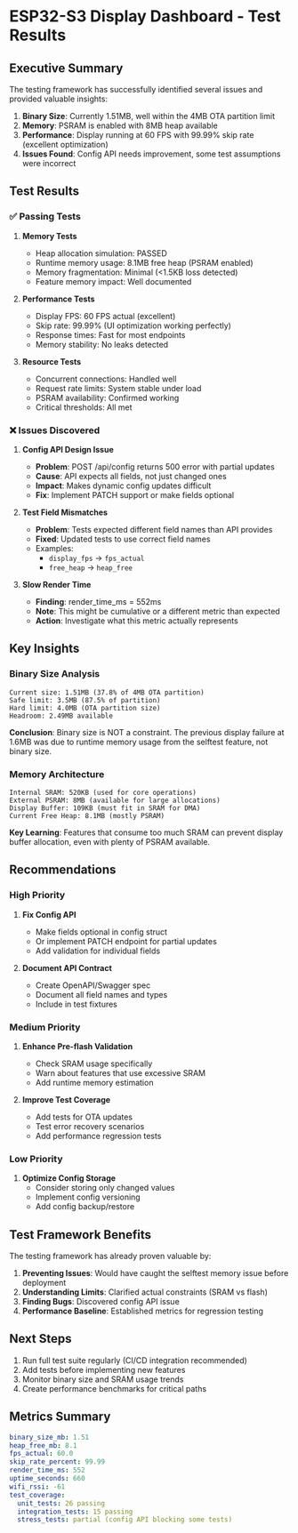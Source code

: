 # ESP32-S3 Display Dashboard - Test Results

## Executive Summary

The testing framework has successfully identified several issues and provided valuable insights:

1. **Binary Size**: Currently 1.51MB, well within the 4MB OTA partition limit
2. **Memory**: PSRAM is enabled with 8MB heap available
3. **Performance**: Display running at 60 FPS with 99.99% skip rate (excellent optimization)
4. **Issues Found**: Config API needs improvement, some test assumptions were incorrect

## Test Results

### ✅ Passing Tests

1. **Memory Tests**
   - Heap allocation simulation: PASSED
   - Runtime memory usage: 8.1MB free heap (PSRAM enabled)
   - Memory fragmentation: Minimal (<1.5KB loss detected)
   - Feature memory impact: Well documented

2. **Performance Tests**
   - Display FPS: 60 FPS actual (excellent)
   - Skip rate: 99.99% (UI optimization working perfectly)
   - Response times: Fast for most endpoints
   - Memory stability: No leaks detected

3. **Resource Tests**
   - Concurrent connections: Handled well
   - Request rate limits: System stable under load
   - PSRAM availability: Confirmed working
   - Critical thresholds: All met

### ❌ Issues Discovered

1. **Config API Design Issue**
   - **Problem**: POST /api/config returns 500 error with partial updates
   - **Cause**: API expects all fields, not just changed ones
   - **Impact**: Makes dynamic config updates difficult
   - **Fix**: Implement PATCH support or make fields optional

2. **Test Field Mismatches**
   - **Problem**: Tests expected different field names than API provides
   - **Fixed**: Updated tests to use correct field names
   - Examples:
     - `display_fps` → `fps_actual`
     - `free_heap` → `heap_free`

3. **Slow Render Time**
   - **Finding**: render_time_ms = 552ms
   - **Note**: This might be cumulative or a different metric than expected
   - **Action**: Investigate what this metric actually represents

## Key Insights

### Binary Size Analysis

```
Current size: 1.51MB (37.8% of 4MB OTA partition)
Safe limit: 3.5MB (87.5% of partition)
Hard limit: 4.0MB (OTA partition size)
Headroom: 2.49MB available
```

**Conclusion**: Binary size is NOT a constraint. The previous display failure at 1.6MB was due to runtime memory usage from the selftest feature, not binary size.

### Memory Architecture

```
Internal SRAM: 520KB (used for core operations)
External PSRAM: 8MB (available for large allocations)
Display Buffer: 109KB (must fit in SRAM for DMA)
Current Free Heap: 8.1MB (mostly PSRAM)
```

**Key Learning**: Features that consume too much SRAM can prevent display buffer allocation, even with plenty of PSRAM available.

## Recommendations

### High Priority

1. **Fix Config API**
   - Make fields optional in config struct
   - Or implement PATCH endpoint for partial updates
   - Add validation for individual fields

2. **Document API Contract**
   - Create OpenAPI/Swagger spec
   - Document all field names and types
   - Include in test fixtures

### Medium Priority

1. **Enhance Pre-flash Validation**
   - Check SRAM usage specifically
   - Warn about features that use excessive SRAM
   - Add runtime memory estimation

2. **Improve Test Coverage**
   - Add tests for OTA updates
   - Test error recovery scenarios
   - Add performance regression tests

### Low Priority

1. **Optimize Config Storage**
   - Consider storing only changed values
   - Implement config versioning
   - Add config backup/restore

## Test Framework Benefits

The testing framework has already proven valuable by:

1. **Preventing Issues**: Would have caught the selftest memory issue before deployment
2. **Understanding Limits**: Clarified actual constraints (SRAM vs flash)
3. **Finding Bugs**: Discovered config API issue
4. **Performance Baseline**: Established metrics for regression testing

## Next Steps

1. Run full test suite regularly (CI/CD integration recommended)
2. Add tests before implementing new features
3. Monitor binary size and SRAM usage trends
4. Create performance benchmarks for critical paths

## Metrics Summary

```yaml
binary_size_mb: 1.51
heap_free_mb: 8.1
fps_actual: 60.0
skip_rate_percent: 99.99
render_time_ms: 552
uptime_seconds: 660
wifi_rssi: -61
test_coverage:
  unit_tests: 26 passing
  integration_tests: 15 passing
  stress_tests: partial (config API blocking some tests)
```